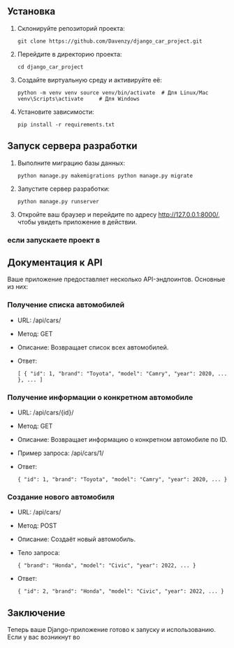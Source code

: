 ## Установка
1. Склонируйте репозиторий проекта:

   `git clone https://github.com/Davenzy/django_car_project.git`

2. Перейдите в директорию проекта:

   `cd django_car_project`

3. Создайте виртуальную среду и активируйте её:

   `python -m venv venv
   source venv/bin/activate  # Для Linux/Mac
   venv\Scripts\activate     # Для Windows`

4. Установите зависимости:

   `pip install -r requirements.txt`

## Запуск сервера разработки
1. Выполните миграцию базы данных:

   `python manage.py makemigrations
   python manage.py migrate`

1. Запустите сервер разработки:

   `python manage.py runserver`

2. Откройте ваш браузер и перейдите по адресу http://127.0.0.1:8000/, чтобы увидеть приложение в действии.

### если запускаете проект в 

## Документация к API
Ваше приложение предоставляет несколько API-эндпоинтов. Основные из них:

### Получение списка автомобилей
- URL: /api/cars/
- Метод: GET
- Описание: Возвращает список всех автомобилей.
- Ответ:

  `[
      {
          "id": 1,
          "brand": "Toyota",
          "model": "Camry",
          "year": 2020,
          ...
      },
      ...
  ]`

### Получение информации о конкретном автомобиле
- URL: /api/cars/{id}/
- Метод: GET
- Описание: Возвращает информацию о конкретном автомобиле по ID.
- Пример запроса: /api/cars/1/
- Ответ:

  `{
      "id": 1,
      "brand": "Toyota",
      "model": "Camry",
      "year": 2020,
      ...
  }`

### Создание нового автомобиля
- URL: /api/cars/
- Метод: POST
- Описание: Создаёт новый автомобиль.
- Тело запроса:

  `{
      "brand": "Honda",
      "model": "Civic",
      "year": 2022,
      ...
  }`

- Ответ:

  `{
      "id": 2,
      "brand": "Honda",
      "model": "Civic",
      "year": 2022,
      ...
  }`

## Заключение
Теперь ваше Django-приложение готово к запуску и использованию. Если у вас возникнут во
